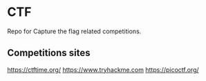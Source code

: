 # CTF

Repo for Capture the flag related competitions.

## Competitions sites

https://ctftime.org/
https://www.tryhackme.com
https://picoctf.org/